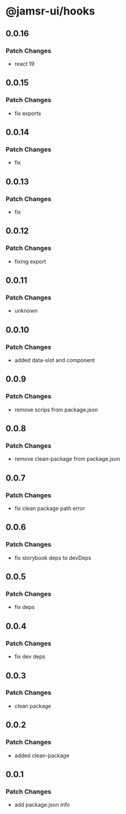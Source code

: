 # @jamsr-ui/hooks

## 0.0.16

### Patch Changes

- react 19

## 0.0.15

### Patch Changes

- fix exports

## 0.0.14

### Patch Changes

- fix

## 0.0.13

### Patch Changes

- fix

## 0.0.12

### Patch Changes

- fixing export

## 0.0.11

### Patch Changes

- unknown

## 0.0.10

### Patch Changes

- added data-slot and component

## 0.0.9

### Patch Changes

- remove scrips from package.json

## 0.0.8

### Patch Changes

- remove clean-package from package.json

## 0.0.7

### Patch Changes

- fix clean package path error

## 0.0.6

### Patch Changes

- fix storybook deps to devDeps

## 0.0.5

### Patch Changes

- fix deps

## 0.0.4

### Patch Changes

- fix dev deps

## 0.0.3

### Patch Changes

- clean package

## 0.0.2

### Patch Changes

- added clean-package

## 0.0.1

### Patch Changes

- add package.json info
